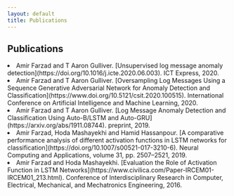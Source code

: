 ```yaml
---
layout: default
title: Publications
---
```

## Publications

<li>Amir Farzad and T Aaron Gulliver. [Unsupervised log message anomaly detection‏](https://doi.org/10.1016/j.icte.2020.06.003). ICT Express, 2020.</li>

<li>Amir Farzad and T Aaron Gulliver. [Oversampling Log Messages Using a Sequence Generative Adversarial Network for Anomaly Detection and Classification‏](https://www.doi.org/10.5121/csit.2020.100515). International Conference on Artificial Intelligence and Machine Learning, 2020.</li>

<li>Amir Farzad and T Aaron Gulliver. [Log Message Anomaly Detection and Classification Using Auto-B/LSTM and Auto-GRU](https://arxiv.org/abs/1911.08744). preprint, 2019.</li>

<li>Amir Farzad, Hoda Mashayekhi and Hamid Hassanpour. [A comparative performance analysis of different activation functions in LSTM networks for classification](https://doi.org/10.1007/s00521-017-3210-6). Neural Computing and Applications, volume 31, pp. 2507–2521, 2019.</li>

<li>Amir Farzad and Hoda Mashayekhi. [Evaluation the Role of Activation Function in LSTM Networks](https://www.civilica.com/Paper-IRCEM01-IRCEM01_213.html). Conference of Interdisciplinary Research in Computer, Electrical, Mechanical, and Mechatronics Engineering, 2016.</li>
